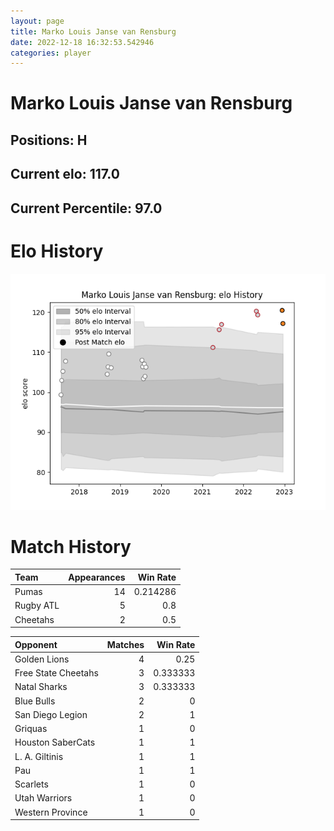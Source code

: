 ```yaml
---  
layout: page  
title: Marko Louis Janse van Rensburg  
date: 2022-12-18 16:32:53.542946  
categories: player  
---
```

# Marko Louis Janse van Rensburg

## Positions: H

## Current elo: 117.0

## Current Percentile: 97.0

# Elo History


![elo history](history_MarkoLouisJansevanRensburg.png)
# Match History


| Team      |   Appearances |   Win Rate |
|:----------|--------------:|-----------:|
| Pumas     |            14 |   0.214286 |
| Rugby ATL |             5 |   0.8      |
| Cheetahs  |             2 |   0.5      |

| Opponent            |   Matches |   Win Rate |
|:--------------------|----------:|-----------:|
| Golden Lions        |         4 |   0.25     |
| Free State Cheetahs |         3 |   0.333333 |
| Natal Sharks        |         3 |   0.333333 |
| Blue Bulls          |         2 |   0        |
| San Diego Legion    |         2 |   1        |
| Griquas             |         1 |   0        |
| Houston SaberCats   |         1 |   1        |
| L. A. Giltinis      |         1 |   1        |
| Pau                 |         1 |   1        |
| Scarlets            |         1 |   0        |
| Utah Warriors       |         1 |   0        |
| Western Province    |         1 |   0        |